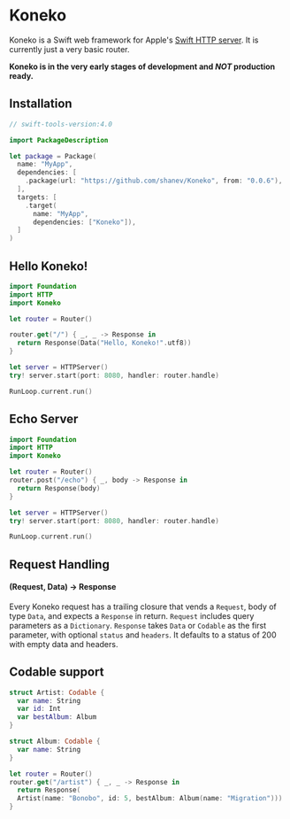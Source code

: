 # Koneko

Koneko is a Swift web framework for Apple's [Swift HTTP server](https://github.com/swift-server/http). It is currently just a very basic router.

**Koneko is in the very early stages of development and _NOT_ production ready.**

## Installation

```swift
// swift-tools-version:4.0

import PackageDescription

let package = Package(
  name: "MyApp",
  dependencies: [
    .package(url: "https://github.com/shanev/Koneko", from: "0.0.6"),
  ],
  targets: [
    .target(
      name: "MyApp",
      dependencies: ["Koneko"]),
  ]
)
```

## Hello Koneko!

```swift
import Foundation
import HTTP
import Koneko

let router = Router()

router.get("/") { _, _ -> Response in
  return Response(Data("Hello, Koneko!".utf8))
}

let server = HTTPServer()
try! server.start(port: 8080, handler: router.handle)

RunLoop.current.run()
```

## Echo Server

```swift
import Foundation
import HTTP
import Koneko

let router = Router()
router.post("/echo") { _, body -> Response in
  return Response(body)
}

let server = HTTPServer()
try! server.start(port: 8080, handler: router.handle)

RunLoop.current.run()
```

## Request Handling
#### (Request, Data) -> Response

Every Koneko request has a trailing closure that vends a `Request`, body of type `Data`, and expects a `Response` in return. `Request` includes query parameters as a `Dictionary`. `Response` takes `Data` or `Codable` as the first parameter, with optional `status` and `headers`. It defaults to a status of 200 with empty data and headers.

## Codable support

```swift
struct Artist: Codable {
  var name: String
  var id: Int
  var bestAlbum: Album
}

struct Album: Codable {
  var name: String
}

let router = Router()
router.get("/artist") { _, _ -> Response in
  return Response(
  Artist(name: "Bonobo", id: 5, bestAlbum: Album(name: "Migration")))
}
```
